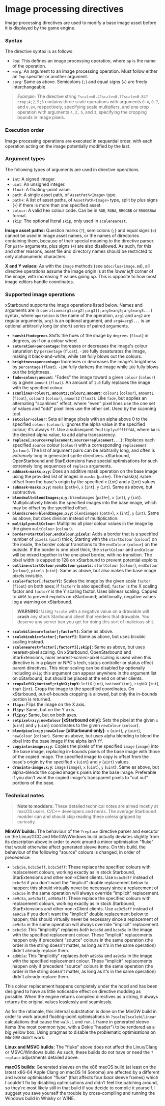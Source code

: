 # Image processing directives

Image processing directives are used to modify a base image asset before it is displayed by the game engine.

### Syntax

The directive syntax is as follows:

- *`?op`:* This defines an image processing operation, where `op` is the name of the operation.
- *`=arg`:* An argument to an image processing operation. Must follow either an `?op` specifier or another argument.
- *`;arg`:* Same as above. Semicolons (`;`) and equal signs (`=`) are freely interchangeable.
  
> *Example:* The directive string `?scale=0.4?scale=0.7?scale=0.84?crop;4;2;5;3` contains three scale operations with arguments `0.4`, `0.7`, and `0.84`, respectively, specifying scale multipliers, and one crop operation with arguments `4`, `2,` `5`, and `3`, specifying the cropping bounds in image pixels.

### Execution order

Image processing operations are executed in sequential order, with each operation acting on the image potentially modified by the last.

### Argument types

The following types of arguments are used in directive operations.

- `int`: A signed integer.
- `uint`: An unsigned integer.
- `float`: A floating-point value.
- `path`: A single asset path, of `AssetPath<Image>` type.
- `path+`: A list of asset paths, of `AssetPath<Image>` type, split by plus signs (`+`) if there is more than one specified asset.
- `colour`: A valid hex colour code. Can be in `RGB`, `RGBA`, `RRGGBB` or `RRGGBBAA` format.
- `skip`: The optional literal `skip`, only used in `scalenearest`.

**Image asset paths:** Question marks (`?`), semicolons (`;`) and equal signs (`=`) cannot be used in image asset names, or the names of directories containing them, because of their special meaning to the directive parser. For `path+` arguments, plus signs (`+`) are also disallowed. As such, for this and other reasons, asset file and directory names should be restricted to only alphanumeric characters.

**X and Y values:** As with the `Image` methods (see `$doc/lua/image.md`), all directive operations assume the image origin is at the *lower left* corner of the image, with increasing Y values going *up*. This is opposite to how most image editors handle coordinates.

### Supported image operations

xStarbound supports the image operations listed below. Names and arguments are in `operation=arg1;arg2[;arg3][;arg4=arg5;arg4=arg5...]` syntax, where `operation` is the name of the operation, `arg1` and `arg2` are regular arguments, `arg3` is an optional argument, and `arg4=arg5...` is an optional arbitrarily long (or short) series of paired arguments.

- **`hueshift=degrees`** Shifts the hues of the image by `degrees` (`float`) in degrees, as if on a colour wheel.
- **`saturation=percentage`:** Increases or decreases the image's colour saturation by `percentage` (`float`). `-100` fully desaturates the image, making it black-and-white, while `100` fully blows out the colours.
- **`brightness=percentage`:** Increases or decreases the image's brightness by `percentage` (`float`). `-100` fully darkens the image while `100` fully blows out the brightness.
- **`fade=colour;amount`:** "Fades" the image toward a given `colour` (`colour`) by a given `amount` (`float`). An amount of `1.0` fully replaces the image with the specified colour.
- **`scanlines=colour1;amount1;colour2;amount`:** `colour1` (`colour`), `amount1` (`float`), `colour2` (`colour`), `amount2` (`float`). Like `fade`, but applies an alternating "scanlines" effect, where "even" pixel lines use the one set of values and "odd" pixel lines use the other set. Used by the scanning tool.
- **`setcolor=colour`:** Sets all image pixels with an alpha above 0 to the specified `colour` (`colour`). Ignores the alpha value in the specified colour; it's always `ff`. Use a subsequent `?multiply=ffffffAA`, where `AA` is the desired alpha value, to add alpha transparency.
- **`replace[;source=replacement;source=replacement...]`:** Replaces each specified `source` colour (`colour`) with a corresponding `replacement` (`colour`). The list of argument pairs can be arbitrarily long, and often is *extremely* long in generated sprite directives. xStarbound, OpenStarbound and StarExtensions have special optimisations for such extremely long sequences of `replace` arguments.
- **`addmask=masks;x;y`:** Does an additive mask operation on the base image using the provided list of images in `masks` (`path+`). The mask(s) is/are offset from the base's origin by the specified `x` (`int`) and `y` (`int`) values.
- **`submask=masks;x;y`:** `masks` (`path+`), `x` (`int`), `y` (`int`). Same as above, but subtractive.
- **`blendmult=blendImages;x;y`:** `blendimages` (`path+`), `x` (`int`), `y` (`int`). Multiplicatively blends the specified images into the base image, which may be offset by the specified offset.
- **`blendscreen=blendImages;x;y`:** `blendimages` (`path+`), `x` (`int`), `y` (`int`). Same as above, but does division instead of multiplication.
- **`multiply=multColour`:** Multiplies all pixel colour values in the image by the given `multColour` (`colour`).
- **`border=startColour;endColour;pixels`:** Adds a border that is a specified number of `pixels` (`uint`) thick, Starting with the `startColour` (`colour`) on the inside, the border colour transitions to the `endColour` (`colour`) on the outside. If the border is one pixel thick, the `startColour` and `endColour` will be mixed together in the one-pixel border, with no transition. The pixel width is capped to 128 on xStarbound to prevent potential exploits.
- **`outline=startColour;endColour;pixels`:** `startColour` (`colour`), `endColour` (`colour`), `pixels` (`uint`). Same as above, but also makes the base image pixels invisible.
- **`scale=factor[;factorY]`:** Scales the image by the given scale `factor` (`float`) on both axes; if `factorY` is also specified, `factor` is the X scaling factor and `factorY` is the Y scaling factor. Uses bilinear scaling. Capped to `4096` to prevent exploits on xStarbound; additionally, negative values log a warning on xStarbound.

> **WARNING:** Using `?scale` with a negative value on a drawable will **crash** any stock Starbound client that renders that drawable. You deserve any server ban you get for doing this sort of malicious shit.

- **`scalebilinear=factor[;factorY]`:** Same as above.
- **`scalebicubic=factor[;factorY]`:** Same as above, but uses bicubic scaling instead.
- **`scalenearest=factor[;factorY][;skip]`:** Same as above, but uses nearest-pixel scaling. On xStarbound, OpenStarbound and StarExtensions, nicer nearest-*screen*-pixel scaling is used when this directive is in a player or NPC's tech, status controller or status effect parent directives. This nicer scaling can be disabled by optionally including `skip`; this argument can appear anywhere in the argument list on xStarbound, but should be placed at the end on other clients.
- **`crop=leftX;bottomY;rightX;topY`:** `leftX` (`int`), `bottomY` (`int`), `rightX` (`int`), `topY` (`int`). Crops the image to the specified coordinates. On xStarbound, out-of-bounds cropping is allowed, but only the in-bounds portion is returned.
- **`flipx`:** Flips the image on the X axis.
- **`flipy`:** Same, but on the Y axis.
- **`flipxy`:** Same, but on both axes.
- **`setpixel=x;y;newColour` [xStarbound only]:** Sets the pixel at the given `x` (`uint`) and `y` (`uint`) coordinates to the given `newColour` (`colour`).
- **`blendpixel=x;y;newColour` [xStarbound only]:** `x` (`uint`), `y` (`uint`), `newColour` (`colour`). Same as above, but uses alpha blending to blend the pixel into the base image if the alpha isn't `ff`.
- **`copyinto=image;x;y`:** Copies the pixels of the specified `image` (`image`) into the base image, *replacing* in-bounds pixels of the base image with those of the copied image. The specified image to copy is offset from the base's origin by the specified `x` (`uint`) and `y` (`uint`) values.
- **`drawinto=image;x;y`:** `image` (`image`), `x` (`uint`), `y` (`uint`). Same as above, but alpha-blends the copied image's pixels into the base image. Preferable if you don't want the copied image's transparent pixels to "cut out" portions of the base.

### Technical notes

> **Note to modders:** These detailed technical notes are aimed mostly at macOS users, C/C++ developers and nerds. The average Starbound modder can and should skip reading these unless gripped by curiosity.

**MinGW builds:** The behaviour of the `?replace` directive parser and executor on the Linux/GCC and MinGW/Windows build actually deviates slightly from its description above in order to work around a minor optimisation "fluke" that would otherwise affect generated sleeve items. On this build, the behaviour of the following "source" colours is changed, in order of precedence:

- `bcbc5e`, `bcbc5eff`, `bcbc5dff`: These replace the specified colours with replacement colours, working exactly as in stock Starbound, StarExtensions and other non-xClient clients. Use `bcbc5dff` instead of `bcbc5d` if you don't want the "implicit" double replacement below to happen; this should virtually never be necessary since a replacement of `bcbc5e` in the same operation will always override "implicit" replacement.
- `ae9c5a`, `ae9c5aff`, `ad9b5aff`: These replace the specified colours with replacement colours, working exactly as in stock Starbound, StarExtensions and other non-xClient clients. Use `ae9c5aff` instead of `ae9c5a` if you don't want the "implicit" double replacement below to happen; this should virtually never be necessary since a replacement of `ae9c5a` in the same operation will always override "implicit" replacement.
- `bcbc5d`: This "implicitly" replaces *both* `bcbc5d` and `bcbc5e` in the image with the specified replacement colour. These "implicit" replacements happen only if precedent "source" colours in the same operation (the order in the string doesn't matter, as long as it's in the same operation) didn't already replace them.
- `ad9b5a`: This "implicitly" replaces *both* `ad9b5a` and `ae9c5a` in the image with the specified replacement colour. These "implicit" replacements happen only if precedent "source" colours in the same operation (the order in the string doesn't matter, as long as it's in the same operation) didn't already replace them.

This colour replacement happens completely under the hood and has been designed to have as little noticeable effect on directive modding as possible. When the engine returns compiled directives as a string, it always returns the original values losslessly and seamlessly.
 
As for the rationale, this internal substitution is done on the MinGW build in order to work around floating-point optimisations in `?scale`/`?scalebilinear` calculations that cause the `walk.1` and `run.1` frame in generated sleeve items (the most common type, with a Dokie "header") to be rendered as a big yellow box. Using pragmas to disable the problematic optimisations on MinGW didn't work.

**Linux and MSVC builds:** The "fluke" above does not affect the Linux/Clang or MSVC/Windows build. As such, these builds do not have or need the `?replace` adjustments detailed above.
 
**macOS builds:** Generated sleeves on the x86 macOS build (at least on the latest x86-64 Apple Clang on macOS 14 Sonoma) are affected by a different and *worse* optimisation "fluke" (that affects four *back* sleeve frames) which I couldn't fix by disabling optimisations and didn't feel like patching around, so they're most likely still in that build if you decide to compile it yourself. I suggest you save yourself the trouble by cross-compiling and running the Windows build in Whisky or WINE.